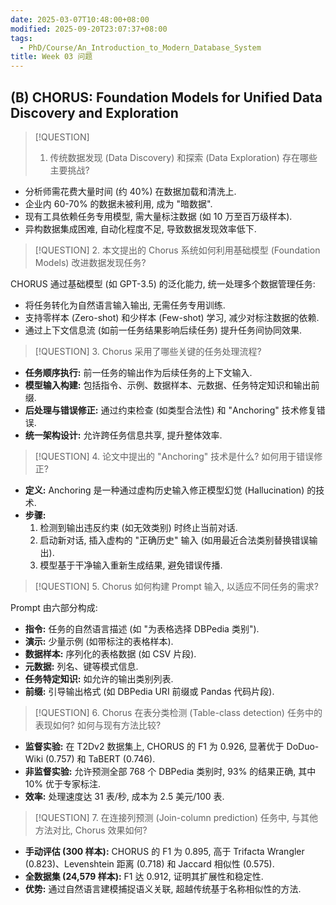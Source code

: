 ```yaml
---
date: 2025-03-07T10:48:00+08:00
modified: 2025-09-20T23:07:37+08:00
tags:
  - PhD/Course/An_Introduction_to_Modern_Database_System
title: Week 03 问题
---
```


## (B) CHORUS: Foundation Models for Unified Data Discovery and Exploration

> [!QUESTION]
>
> 1. 传统数据发现 (Data Discovery) 和探索 (Data Exploration) 存在哪些主要挑战?

- 分析师需花费大量时间 (约 40%) 在数据加载和清洗上.
- 企业内 60-70% 的数据未被利用, 成为 "暗数据".
- 现有工具依赖任务专用模型, 需大量标注数据 (如 10 万至百万级样本).
- 异构数据集成困难, 自动化程度不足, 导致数据发现效率低下.

> [!QUESTION] 2. 本文提出的 Chorus 系统如何利用基础模型 (Foundation Models) 改进数据发现任务?

CHORUS 通过基础模型 (如 GPT-3.5) 的泛化能力, 统一处理多个数据管理任务:

- 将任务转化为自然语言输入输出, 无需任务专用训练.
- 支持零样本 (Zero-shot) 和少样本 (Few-shot) 学习, 减少对标注数据的依赖.
- 通过上下文信息流 (如前一任务结果影响后续任务) 提升任务间协同效果.

> [!QUESTION] 3. Chorus 采用了哪些关键的任务处理流程?

- **任务顺序执行:** 前一任务的输出作为后续任务的上下文输入.
- **模型输入构建:** 包括指令、示例、数据样本、元数据、任务特定知识和输出前缀.
- **后处理与错误修正:** 通过约束检查 (如类型合法性) 和 "Anchoring" 技术修复错误.
- **统一架构设计:** 允许跨任务信息共享, 提升整体效率.

> [!QUESTION] 4. 论文中提出的 "Anchoring" 技术是什么? 如何用于错误修正?

- **定义:** Anchoring 是一种通过虚构历史输入修正模型幻觉 (Hallucination) 的技术.
- **步骤:**
  1. 检测到输出违反约束 (如无效类别) 时终止当前对话.
  2. 启动新对话, 插入虚构的 "正确历史" 输入 (如用最近合法类别替换错误输出).
  3. 模型基于干净输入重新生成结果, 避免错误传播.

> [!QUESTION] 5. Chorus 如何构建 Prompt 输入, 以适应不同任务的需求?

Prompt 由六部分构成:

- **指令:** 任务的自然语言描述 (如 "为表格选择 DBPedia 类别").
- **演示:** 少量示例 (如带标注的表格样本).
- **数据样本:** 序列化的表格数据 (如 CSV 片段).
- **元数据:** 列名、键等模式信息.
- **任务特定知识:** 如允许的输出类别列表.
- **前缀:** 引导输出格式 (如 DBPedia URI 前缀或 Pandas 代码片段).

> [!QUESTION] 6. Chorus 在表分类检测 (Table-class detection) 任务中的表现如何? 如何与现有方法比较?

- **监督实验:** 在 T2Dv2 数据集上, CHORUS 的 F1 为 0.926, 显著优于 DoDuo-Wiki (0.757) 和 TaBERT (0.746).
- **非监督实验:** 允许预测全部 768 个 DBPedia 类别时, 93% 的结果正确, 其中 10% 优于专家标注.
- **效率:** 处理速度达 31 表/秒, 成本为 2.5 美元/100 表.

> [!QUESTION] 7. 在连接列预测 (Join-column prediction) 任务中, 与其他方法对比, Chorus 效果如何?

- **手动评估 (300 样本):** CHORUS 的 F1 为 0.895, 高于 Trifacta Wrangler (0.823)、Levenshtein 距离 (0.718) 和 Jaccard 相似性 (0.575).
- **全数据集 (24,579 样本):** F1 达 0.912, 证明其扩展性和稳定性.
- **优势:** 通过自然语言建模捕捉语义关联, 超越传统基于名称相似性的方法.
